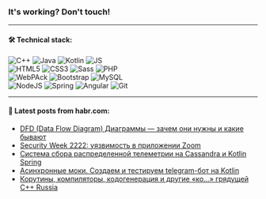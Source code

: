 ### It's working? Don't touch!

---

#### 🛠️ Technical stack:

![C++](https://img.shields.io/badge/C++-informational?logo=c%2B%2B&style=flat&logoColor=white&color=9C033A)
![Java](https://img.shields.io/badge/Java-informational?logo=java&style=flat&logoColor=white&color=007396)
![Kotlin](https://img.shields.io/badge/Kotlin-informational?logo=Kotlin&style=flat&logoColor=white&color=0095D5)
![JS](https://img.shields.io/badge/JS-informational?logo=javaScript&style=flat&logoColor=black&color=F7Df1E) <br>
![HTML5](https://img.shields.io/badge/HTML5-informational?logo=html5&style=flat&logoColor=white&color=E34F26)
![CSS3](https://img.shields.io/badge/CSS3-informational?logo=css3&style=flat&logoColor=white&color=157286)
![Sass](https://img.shields.io/badge/Saas-informational?logo=sass&style=flat&logoColor=white&color=hotpink)
![PHP](https://img.shields.io/badge/PHP-informational?logo=php&style=flat&logoColor=white&color=777BB4) <br>
![WebPAck](https://img.shields.io/badge/WebPack-informational?logo=webPack&style=flat&logoColor=white&color=FF6F00)
![Bootstrap](https://img.shields.io/badge/Bootstrap-informational?logo=Bootstrap&style=flat&logoColor=white&color=7952B3)
![MySQL](https://img.shields.io/badge/MySQL-informational?logo=MySQL&style=flat&logoColor=white&color=00f) <br>
![NodeJS](https://img.shields.io/badge/NodeJS-informational?logo=node.js&style=flat&logoColor=white&color=43853D)
![Spring](https://img.shields.io/badge/Spring-informational?logo=Spring&style=flat&logoColor=white&color=0A9EDC)
![Angular](https://img.shields.io/badge/Vue-informational?logo=vue.js&style=flat&logoColor=white&color=red)
![Git](https://img.shields.io/badge/Git-informational?logo=git&style=flat&logoColor=white&color=darkorange)

___

#### 💬 Latest posts from habr.com:

<!-- BLOG-POST-LIST:START -->
- [DFD &lpar;Data Flow Diagram&rpar; Диаграммы — зачем они нужны и какие бывают](https://habr.com/ru/post/668684/?utm_source=habrahabr&utm_medium=rss&utm_campaign=668684)
- [Security Week 2222: уязвимость в приложении Zoom](https://habr.com/ru/post/668666/?utm_source=habrahabr&utm_medium=rss&utm_campaign=668666)
- [Система сбора распределенной телеметрии на Cassandra и Kotlin Spring](https://habr.com/ru/post/668524/?utm_source=habrahabr&utm_medium=rss&utm_campaign=668524)
- [Асинхронные моки. Создаем и тестируем telegram-бот на Kotlin](https://habr.com/ru/post/668352/?utm_source=habrahabr&utm_medium=rss&utm_campaign=668352)
- [Корутины, компиляторы, кодогенерация и другие «ко...» грядущей C++ Russia](https://habr.com/ru/post/668132/?utm_source=habrahabr&utm_medium=rss&utm_campaign=668132)
<!-- BLOG-POST-LIST:END -->
